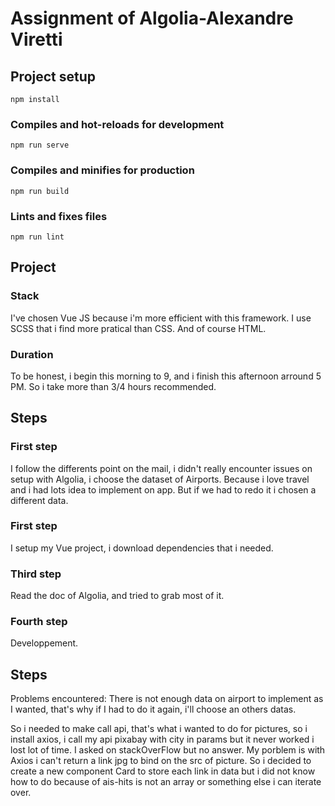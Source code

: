 # Assignment of Algolia-Alexandre Viretti

## Project setup
```
npm install
```

### Compiles and hot-reloads for development
```
npm run serve
```

### Compiles and minifies for production
```
npm run build
```

### Lints and fixes files
```
npm run lint
```

## Project

### Stack

I've chosen Vue JS because i'm more efficient with this framework. I use SCSS that i find more pratical than CSS. And of course HTML.

### Duration

To be honest, i begin this morning to 9, and i finish this afternoon arround 5 PM. So i take more than 3/4 hours recommended.

## Steps

### First step

I follow the differents point on the mail, i didn't really encounter issues on setup with Algolia, i choose the dataset of Airports. Because i love travel and i had lots idea to implement on app. But if we had to redo it i chosen a different data.

### First step

I setup my Vue project, i download dependencies that i needed.

### Third step

Read the doc of Algolia, and tried to grab most of it.

### Fourth step

Developpement.

## Steps

Problems encountered: There is not enough data on airport to implement as I wanted, that's why if I had to do it again, i'll choose an others datas.

So i needed to make call api, that's what i wanted to do for pictures, so i install axios, i call my api pixabay with city in params but it never worked i lost lot of time. I asked on stackOverFlow but no answer. My porblem is with Axios i can't return a link jpg to bind on the src of picture. So i decided to create a new component Card to store each link in data but i did not know how to do because of ais-hits is not an array or something else i can iterate over.
